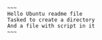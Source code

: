       ~~~
      Hello Ubuntu readme file
      Tasked to create a directory 
      And a file with script in it
      ~~~

